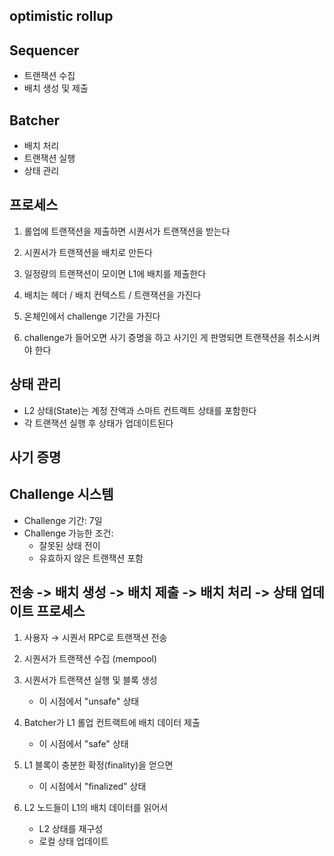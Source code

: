 ## optimistic rollup

## Sequencer
- 트랜잭션 수집
- 배치 생성 및 제출

## Batcher
- 배치 처리
- 트랜잭션 실행
- 상태 관리

## 프로세스

1. 롤업에 트랜잭션을 제출하면 시퀀서가 트랜잭션을 받는다

2. 시퀀서가 트랜잭션을 배치로 만든다

3. 일정량의 트랜잭션이 모이면 L1에 배치를 제출한다

4. 배치는 헤더 / 배치 컨텍스트 / 트랜잭션을 가진다

5. 온체인에서 challenge 기간을 가진다

6. challenge가 들어오면 사기 증명을 하고 사기인 게 판명되면 트랜잭션을 취소시켜야 한다

## 상태 관리
- L2 상태(State)는 계정 잔액과 스마트 컨트랙트 상태를 포함한다
- 각 트랜잭션 실행 후 상태가 업데이트된다

## 사기 증명

## Challenge 시스템
- Challenge 기간: 7일
- Challenge 가능한 조건:
  - 잘못된 상태 전이
  - 유효하지 않은 트랜잭션 포함


## 전송 -> 배치 생성 -> 배치 제출 -> 배치 처리 -> 상태 업데이트 프로세스

1. 사용자 → 시퀀서 RPC로 트랜잭션 전송

2. 시퀀서가 트랜잭션 수집 (mempool)

3. 시퀀서가 트랜잭션 실행 및 블록 생성
   - 이 시점에서 "unsafe" 상태

4. Batcher가 L1 롤업 컨트랙트에 배치 데이터 제출
   - 이 시점에서 "safe" 상태

5. L1 블록이 충분한 확정(finality)을 얻으면
   - 이 시점에서 "finalized" 상태

6. L2 노드들이 L1의 배치 데이터를 읽어서
   - L2 상태를 재구성
   - 로컬 상태 업데이트